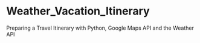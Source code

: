 # Weather_Vacation_Itinerary
Preparing a Travel Itinerary with Python, Google Maps API and the Weather API
